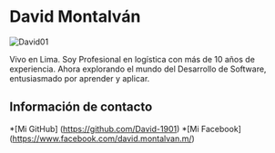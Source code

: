 # David Montalván

![David01](https://github.com/user-attachments/assets/7116ccfe-f811-41ea-b993-bcc9b3f5e6be)

Vivo en Lima. Soy Profesional en logística con más de 10 años de experiencia. Ahora explorando el mundo del Desarrollo de Software, entusiasmado por aprender y aplicar.

## Información de contacto

*[Mi GitHub] (https://github.com/David-1901)
*[Mi Facebook] (https://www.facebook.com/david.montalvan.m/)


